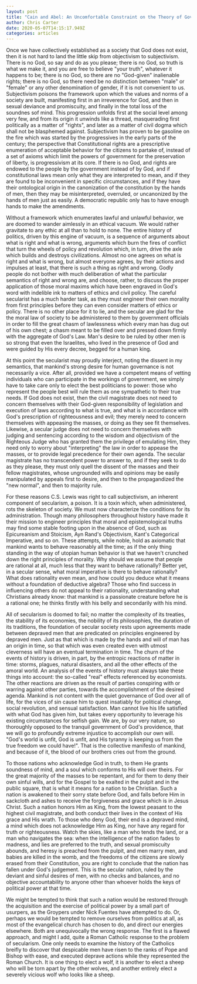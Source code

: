 ```yaml
---
layout: post
title: "Cain and Abel: An Uncomfortable Constraint on the Theory of Government"
author: Chris Carter
date: 2020-05-07T14:15:17.949Z
categories: articles
---
```

Once we have collectively established as a society that God does not exist, then it is not hard to land the little skip from objectivism to subjectivism. There is no God, so say and do as you please; there is no God, so truth is what we make it, and you are free to believe "your truth", whatever it happens to be; there is no God, so there are no "God-given" inalienable rights; there is no God, so there need be no distinction between "male" or "female" or any other denomination of gender, if it is not convenient to us. Subjectivism poisons the framework upon which the values and norms of a society are built, manifesting first in an irreverence for God, and then in sexual deviance and promiscuity, and finally in the total loss of the soundnes sof mind. This progression unfolds first at the social level among very few, and from its origin it unwinds like a thread, masquerading first politically as a matter of "rights", and later as a matter of civil dogma which shall not be blasphemed against. Subjectivism has proven to be gasoline on the fire which was started by the progressives in the early parts of the century; the perspective that Constitutional rights are a prescriptive enumeration of acceptable behavior for the citizens to partake of, instead of a set of axioms which limit the powers of government for the preservation of liberty, is progressivism at its core. If there is no God, and rights are endowed to the people by the government instead of by God, and if constitutional laws mean only what they are interpreted to mean, and if they are found to be inconvenient in specific circumstances, and if they have their ontological origin in the canonization of the constitution by the hands of men, then they may be misinterpreted, overruled, or uncanonized by the hands of men just as easily. A democratic republic only has to have enough hands to make the amendments.

Without a framework which enumerates lawful and unlawful behavior, we are doomed to wander aimlessly in an ethical vacuum. We would rather gravitate to any ethic at all than to hold to none. The entire history of politics, driven by this engine of vacuum, is a sequence of arguments about what is right and what is wrong, arguments which burn the fires of conflict that turn the wheels of policy and revolution which, in turn, drive the axle which builds and destroys civilizations. Almost no one agrees on what is right and what is wrong, but almost everyone agrees, by their actions and impulses at least, that there is such a thing as right and wrong. Godly people do not bother with much deliberation of what the particular semantics of right and wrong are, and choose, rather, to discuss the proper application of those moral maxims which have been engraved in God's word with indelible ink to matters of ethics and civil policy. The careful secularist has a much harder task, as they must engineer their own morality from first principles before they can even consider matters of ethics or policy. There is no other place for it to lie, and the secular are glad for the the moral law of society to be administered to them by government officials in order to fill the great chasm of lawlessness which every man has dug out of his own chest; a chasm meant to be filled over and pressed down firmly with the aggregate of God's Law. Man's desire to be ruled by other men is so strong that even the Israelites, who lived in the presence of God and were guided by His every decree, begged for a human king. 

At this point the secularist may proudly interject, noting the dissent in my semantics, that mankind's strong desire for human governance is not necessarily a vice. After all, provided we have a competent means of vetting individuals who can participate in the workings of government, we simply have to take care only to elect the best politicians to power: those who represent the people best will rule them as one sympathetic to their true needs. If God does not exist, then the civil magistrate does not need to concern themselves with their God-given responsibility of legislation and execution of laws according to what is true, and what is in accordance with God's prescription of righteousness and evil; they merely need to concern themselves with appeasing the masses, or doing as they see fit themselves. Likewise, a secular judge does not need to concern themselves with judging and sentencing according to the wisdom and objectivism of the Righteous Judge who has granted them the privilege of emulating Him, they need only to worry about "interpreting" the law in order to appease the masses, or to provide legal precedence for their own agenda. The secular magistrate has no transcendent power to answer to, and if they seek to do as they please, they must only quell the dissent of the masses and their fellow magistrates, whose ungrounded wills and opinions may be easily manipulated by appeals first to desire, and then to the propagandized the "new normal", and then to majority rule.

For these reasons C.S. Lewis was right to call subjectivism, an inherent component of secularism, a poison. It is a toxin which, when administered, rots the skeleton of society. We must now characterize the conditions for its administration. Though many philosophers throughout history have made it their mission to engineer principles that moral and epistemological truths may find some stable footing upon in the absence of God, such as Epicureanism and Stoicism, Ayn Rand's Objectivism, Kant's Categorical Imperative, and so on. These attempts, while noble, hold as axiomatic that mankind wants to behave reasonably all the time; as if the only thing standing in the way of utopian human behavior is that we haven't crunched down the right principles of morality. Why should we assume that people are rational at all, much less that they want to behave rationally? Better yet, in a secular sense, what moral imperative is there to behave rationally? What does rationality even mean, and how could you deduce what it means without a foundation of deductive algebra? Those who find success in influencing others do not appeal to their rationality, understanding what Christians already know: that mankind is a passionate creature before he is a rational one; he thinks firstly with his belly and secondarily with his mind. 

All of secularism is doomed to fail; no matter the complexity of its treaties, the stability of its economies, the nobility of its philosophies, the duration of its traditions, the foundation of secular society rests upon agreements made between depraved men that are predicated on principles engineered by depraved men. Just as that which is made by the hands and will of man has an origin in time, so that which was even created even with utmost cleverness will have an eventual termination in time. The churn of the events of history is driven, in part, by the entropic reactions of matter in time: storms, plagues, natural disasters, and all the other effects of the amoral world. An analysis of the events of history must always take these things into account: the so-called "real" effects referenced by economists. The other reactions are driven as the result of parties conspiring with or warring against other parties, towards the accomplishment of the desired agenda. Mankind is not content with the quiet governance of God over all of life, for the vices of sin cause him to quest insatiably for political change, social revolution, and sensual satisfaction. Man cannot live his life satisfied with what God has given him, but takes every opportunity to leverage his existing circumstances for selfish gain. We are, by our very nature, so thoroughly opposed to the tranquil government of God's providence, that we will go to profoundly extreme injustice to accomplish our own will. "God's world is unfit, God is unfit, and His tyranny is keeping us from the true freedom we could have!". That is the collective manifesto of mankind, and because of it, the blood of our brothers cries out from the ground. 

To those nations who acknowledge God in truth, to them He grants soundness of mind, and a soul which conforms to His will over theirs. For the great majority of the masses to be repentant, and for them to deny their own sinful wills, and for the Gospel to be exalted in the pulpit and in the public square, that is what it means for a nation to be Christian. Such a nation is awakened to their sorry state before God, and falls before Him in sackcloth and ashes to receive the forgiveness and grace which is in Jesus Christ. Such a nation honors Him as King, from the lowest peasant to the highest civil magistrate, and both conduct their lives in the context of His grace and His wrath. To those who deny God, their end is a depraved mind, a mind which does not acknowledge Him as King, nor have any regard for truth or righteousness. Watch the skies, like a man who tends the land, or a man who navigates the sea: when the intelligence of the nation fades to madness, and lies are preferred to the truth, and sexual promiscuity abounds, and heresy is preached from the pulpit, and men marry men, and babies are killed in the womb, and the freedoms of the citizens are slowly erased from their Constitution, you are right to conclude that the nation has fallen under God's judgement. This is the secular nation, ruled by the deviant and sinful desires of men, with no checks and balances, and no objective accountability to anyone other than whoever holds the keys of political power at that time. 

We might be tempted to think that such a nation would be restored through the acquisition and the exercise of political power by a small part of usurpers, as the Groypers under Nick Fuentes have attempted to do. Or, perhaps we would be tempted to remove ourselves from politics at all, as most of the evangelical church has chosen to do, and direct our energies elsewhere. Both are unequivocally the wrong response. The first is a flawed approach, and might I add, quite a Roman Catholic response to the problem of secularism. One only needs to examine the history of the Catholics breifly to discover that despicable men have risen to the ranks of Pope and Bishop with ease, and executed deprave actions while they represented the Roman Church. It is one thing to elect a wolf, it is another to elect a sheep who will be torn apart by the other wolves, and another entirely elect a severely vicious wolf who looks like a sheep.